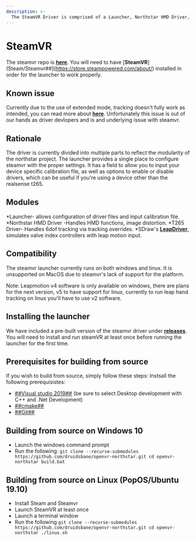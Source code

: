 ```yaml
---
description: >-
  The SteamVR Driver is comprised of a Launcher, Northstar HMD Driver, intel Realsense t265 Driver, and SDraw's LeapDriver. 
---
```


# SteamVR
The steamvr repo is [**here**](https://github.com/druidsbane/openvr-northstar).
You will need to have [**SteamVR**](Steam/Steamvr##](https://store.steampowered.com/about/) installed in order for the launcher to work properly. 

## Known issue
Currently due to the use of extended mode, tracking doesn't fully work as intended, you can read more about [**here**](https://github.com/ValveSoftware/openvr/issues/1336). Unfortunately this issue is out of our hands as driver devlopers and is and underlying issue with steamvr. 

## Rationale

The driver is currently divided into multiple parts to reflect the modularity of the northstar project. The launcher provides a single place to configure steamvr with the proper settings. It has a field to allow you to input your device specific calibration file, as well as options to enable or disable drivers, which can be useful if you're using a device other than the realsense t265. 

## Modules
*Launcher- allows configuration of driver files and input calibration file.
*Northstar HMD Driver -Handles HMD functions, image distortion. 
*T265 Driver- Handles 6dof tracking via tracking overrides. 
*SDraw's [**LeapDriver**](https://github.com/SDraw/driver_leap), simulates valve index controllers with leap motion input.

## Compatibility

The steamvr launcher currently runs on both windows and linux. It is unsupported on MacOS due to steamvr's lack of support for the platform. 

Note: Leapmotion v4 software is only available on windows, there are plans for the next version, v5 to have support for linux, currently to run leap hand tracking on linux you'll have to use v2 software.

## Installing the launcher

We have included a pre-built version of the steamvr driver under [**releases**](https://github.com/druidsbane/openvr-northstar/releases). You will need to install and run steamVR at least once before running the launcher for the first time.

## Prerequisites for building from source

If you wish to build from source, simply follow these steps:
Instsall the following prerequisistes:
* [##Visual studio 2019##](https://visualstudio.microsoft.com/vs/) (be sure to select Desktop development with C++ and .Net Development)
* [##cmake##](https://cmake.org/download/)
* [##Git##](https://git-scm.com/download/win/)

## Building from source on Windows 10

* Launch the windows command prompt
* Run the following:
``git clone --recurse-submodules https://github.com/druidsbane/openvr-northstar.git
cd openvr-northstar
build.bat``

## Building from source on Linux (PopOS/Ubuntu 19.10)

* Install Steam and Steamvr
* Launch SteamVR at least once
* Launch a terminal window
* Run the following
``git clone --recurse-submodules https://github.com/druidsbane/openvr-northstar.git
cd openvr-northstar
./linux.sh``